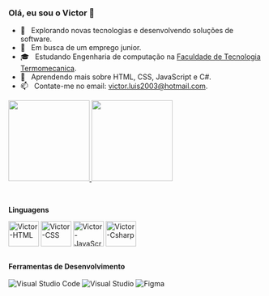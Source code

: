 ### Olá, eu sou o Victor 👋

- 🤔 &nbsp; Explorando novas tecnologias e desenvolvendo soluções de software.
- 🔭 &nbsp; Em busca de um emprego junior.
- 🎓 &nbsp; Estudando Engenharia de computação na <a href="http://ftt.com.br/home/">Faculdade de Tecnologia Termomecanica</a>.
- 🌱 &nbsp; Aprendendo mais sobre HTML, CSS, JavaScript e C#.
- 📫 &nbsp; Contate-me no email: victor.luis2003@hotmail.com.



<a href="https://github.com/vinascim/github-readme-stats">
  <img height="160em" src="https://github-readme-stats.vercel.app/api?username=vinascim&theme=dark&show_icons=true"/>
  <img height="160em" src="https://github-readme-stats.vercel.app/api/top-langs/?username=vinascim&layout=compact&theme=dark")](https://github.com/vinascim/github-readme-stats"/>

</a><br/>


**Linguagens**

<div style="display: inline_block">
  <img align="center" alt="Victor-HTML" height="50" width="60" src="https://cdn.jsdelivr.net/gh/devicons/devicon/icons/html5/html5-plain-wordmark.svg"/>                             <img align="center" alt="Victor-CSS" height="50" width="60" src="https://cdn.jsdelivr.net/gh/devicons/devicon/icons/css3/css3-plain-wordmark.svg"/>
  <img align="center" alt="Victor-JavaScript" height="50" width="60" src="https://cdn.jsdelivr.net/gh/devicons/devicon/icons/javascript/javascript-plain.svg"/>
  <img align="center" alt="Victor-Csharp" height="50" width="60" src="https://cdn.jsdelivr.net/gh/devicons/devicon/icons/csharp/csharp-original.svg"/>
                                                                                                                             
</div><br/>

                                                                                                                                                  
**Ferramentas de Desenvolvimento**     <br/>                                                                                     
                                                                                                                             ![Visual Studio Code](https://img.shields.io/badge/Visual%20Studio%20Code-0078d7.svg?style=for-the-badge&logo=visual-studio-code&logoColor=white)
 ![Visual Studio](https://img.shields.io/badge/Visual%20Studio-5C2D91.svg?style=for-the-badge&logo=visual-studio&logoColor=white)                                                                                                     ![Figma](https://img.shields.io/badge/figma-%23F24E1E.svg?style=for-the-badge&logo=figma&logoColor=white)                                              
                                                                                                                                                    
##                                                                                                                               
